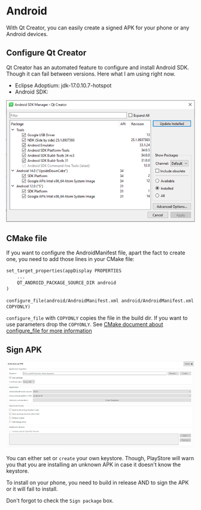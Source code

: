 # Android

With Qt Creator, you can easily create a signed APK for your phone or any Android devices.

## Configure Qt Creator

Qt Creator has an automated feature to configure and install Android SDK. Though it can fail between versions. Here what I am using right now.

- Eclipse Adoptium: jdk-17.0.10.7-hotspot
- Android SDK:

![Display screenshot](/docs/Android-Manager.png)

## CMake file

If you want to configure the AndroidManifest file, apart the fact to create one, you need to add those lines in your CMake file:

```
set_target_properties(appDisplay PROPERTIES
    ...
    QT_ANDROID_PACKAGE_SOURCE_DIR android
)

configure_file(android/AndroidManifest.xml android/AndroidManifest.xml COPYONLY)
```

`configure_file` with `COPYONLY` copies the file in the build dir. If you want to use parameters drop the `COPYONLY`.
See [CMake document about configure_file for more information](https://cmake.org/cmake/help/latest/command/configure_file.html)

## Sign APK

![Display screenshot](/docs/Android-SignAPK.png)

You can either set or `create` your own keystore. Though, PlayStore will warn you that you are installing an unknown APK in case it doesn't know the keystore.

To install on your phone, you need to build in release AND to sign the APK or it will fail to install.

Don't forgot to check the `Sign package` box.
